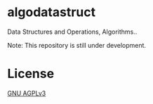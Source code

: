 # algodatastruct
Data Structures and Operations, Algorithms..


Note: This repository is still under development.


# License
[GNU AGPLv3](LICENSE)
